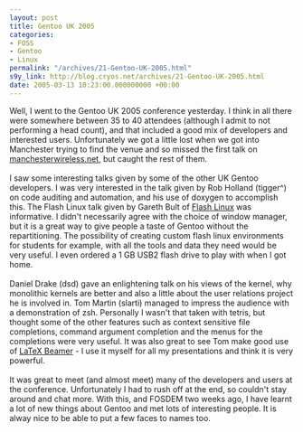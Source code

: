```yaml
---
layout: post
title: Gentoo UK 2005
categories:
- FOSS
- Gentoo
- Linux
permalink: "/archives/21-Gentoo-UK-2005.html"
s9y_link: http://blog.cryos.net/archives/21-Gentoo-UK-2005.html
date: 2005-03-13 10:23:00.000000000 +00:00
---
```

Well, I went to the Gentoo UK 2005 conference yesterday. I think in all there were somewhere between 35 to 40 attendees (although I admit to not performing a head count), and that included a good mix of developers and interested users. Unfortunately we got a little lost when we got into Manchester trying to find the venue and so missed the first talk on <a href="http://manchesterwireless.net">manchesterwireless.net</a>, but caught the rest of them.<br />
<br />
I saw some interesting talks given by some of the other UK Gentoo developers. I was very interested in the talk given by Rob Holland (tigger^) on code auditing and automation, and his use of doxygen to accomplish this. The Flash Linux talk given by Gareth Bult of <a href="http://www.flashlinux.org.uk/">Flash Linux</a> was informative. I didn't necessarily agree with the choice of window manager, but it is a great way to give people a taste of Gentoo without the repartitioning. The possibility of creating custom flash linux environments for students for example, with all the tools and data they need would be very useful. I even ordered a 1 GB USB2 flash drive to play with when I got home.<br />
<br />
Daniel Drake (dsd) gave an enlightening talk on his views of the kernel, why monolithic kernels are better and also a little about the user relations project he is involved in. Tom Martin (slarti) managed to impress the audience with a demonstration of zsh. Personally I wasn't that taken with tetris, but thought some of the other features such as context sensitive file completions, command argument completion and the menus for the completions were very useful. It was also great to see Tom make good use of <a href="http://latex-beamer.sourceforge.net/">LaTeX Beamer</a> - I use it myself for all my presentations and think it is very powerful.<br />
<br />
It was great to meet (and almost meet) many of the developers and users at the conference. Unfortunately I had to rush off at the end, so couldn't stay around and chat more. With this, and FOSDEM two weeks ago, I have learnt a lot of new things about Gentoo and met lots of interesting people. It is alway nice to be able to put a few faces to names too.
